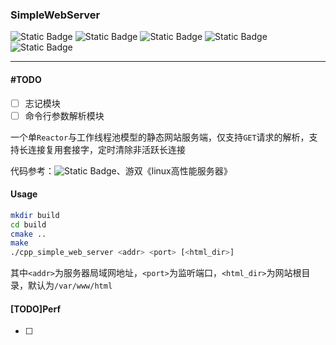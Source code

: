 ###  SimpleWebServer 

![Static Badge](https://img.shields.io/badge/license-MIT-blue?logo=git&logoColor=%20) ![Static Badge](https://img.shields.io/badge/C%2B%2B-17-green?logo=cplusplus&logoColor=blue) ![Static Badge](https://img.shields.io/badge/cmake-3.22%2B-green?logo=cmake&logoColor=deepskyblue) ![Static Badge](https://img.shields.io/badge/Linux-18.04%20LTS-green?logo=linux&logoColor=%20) ![Static Badge](https://img.shields.io/badge/github-fmt10.1.0-blue?logo=github&logoColor=%20&link=https%3A%2F%2Fgithub.com%2Ffmtlib%2Ffmt)

---

#### #TODO

- [ ] 志记模块
- [ ] 命令行参数解析模块

一个单`Reactor`与工作线程池模型的静态网站服务端，仅支持`GET`请求的解析，支持长连接复用套接字，定时清除非活跃长连接

代码参考：![Static Badge](https://img.shields.io/badge/github-TinyWebServer-blue?logo=github&logoColor=%20&link=https%3A%2F%2Fgithub.com%2Fqinguoyi%2FTinyWebServer)、游双《linux高性能服务器》

#### Usage

```bash
mkdir build
cd build 
cmake .. 
make 
./cpp_simple_web_server <addr> <port> [<html_dir>]
```

其中`<addr>`为服务器局域网地址，`<port>`为监听端口，`<html_dir>`为网站根目录，默认为`/var/www/html`

#### [TODO]Perf

- [ ] 